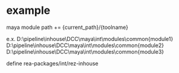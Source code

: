 # example

maya module path += {current_path}/{toolname}

e.x.
D:\pipeline\inhouse\DCC\maya\int\modules\common\{module1}
D:\pipeline\inhouse\DCC\maya\int\modules\common\{module2}
D:\pipeline\inhouse\DCC\maya\int\modules\common\{module3}

define rea-packages/int/rez-inhouse